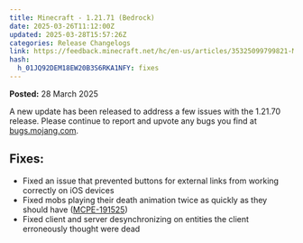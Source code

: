 ```yaml
---
title: Minecraft - 1.21.71 (Bedrock)
date: 2025-03-26T11:12:00Z
updated: 2025-03-28T15:57:26Z
categories: Release Changelogs
link: https://feedback.minecraft.net/hc/en-us/articles/35325099799821-Minecraft-1-21-71-Bedrock
hash:
  h_01JQ92DEM18EW20B3S6RKA1NFY: fixes
---
```


**Posted:** 28 March 2025

A new update has been released to address a few issues with the 1.21.70 release. Please continue to report and upvote any bugs you find at [bugs.mojang.com](https://bugs.mojang.com/).

## Fixes:

- Fixed an issue that prevented buttons for external links from working correctly on iOS devices
- Fixed mobs playing their death animation twice as quickly as they should have ([MCPE-191525](https://bugs.mojang.com/browse/MCPE-191525))
- Fixed client and server desynchronizing on entities the client erroneously thought were dead
